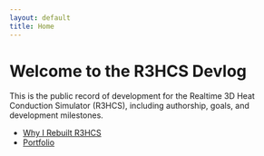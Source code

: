 ```yaml
---
layout: default
title: Home
---
```


# Welcome to the R3HCS Devlog

This is the public record of development for the Realtime 3D Heat Conduction Simulator (R3HCS), including authorship, goals, and development milestones.

- [Why I Rebuilt R3HCS](./_posts/2025-08-02-why-i-rebuilt-r3hcs.md)
- [Portfolio](https://username.github.io/portfolio/)
